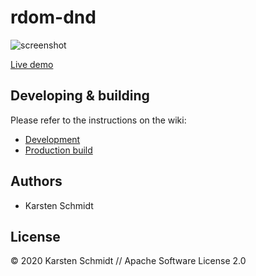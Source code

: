 # rdom-dnd

![screenshot](https://raw.githubusercontent.com/thi-ng/umbrella/develop/assets/examples/rdom-dnd.png)

[Live demo](http://demo.thi.ng/umbrella/rdom-dnd/)

## Developing & building

Please refer to the instructions on the wiki:

- [Development](https://github.com/thi-ng/umbrella/wiki/Development-mode-for-examples-using-thi.ng-meta%E2%80%90css)
- [Production build](https://github.com/thi-ng/umbrella/wiki/Example-build-instructions)

## Authors

- Karsten Schmidt

## License

&copy; 2020 Karsten Schmidt // Apache Software License 2.0
